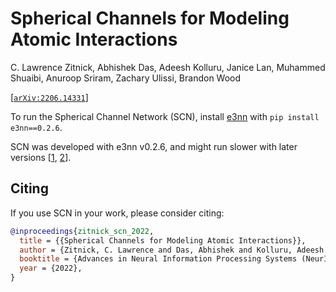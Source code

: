 # Spherical Channels for Modeling Atomic Interactions

C. Lawrence Zitnick, Abhishek Das, Adeesh Kolluru, Janice Lan, Muhammed Shuaibi, Anuroop Sriram, Zachary Ulissi, Brandon Wood

[[`arXiv:2206.14331`](https://arxiv.org/abs/2206.14331)]

To run the Spherical Channel Network (SCN), install [e3nn](https://github.com/e3nn/e3nn/) with `pip install e3nn==0.2.6`.

SCN was developed with e3nn v0.2.6, and might run slower with later versions [[1](https://github.com/FAIR-Chem/fairchem/issues/397), [2](https://github.com/FAIR-Chem/fairchem/pull/402)].

## Citing

If you use SCN in your work, please consider citing:

```bibtex
@inproceedings{zitnick_scn_2022,
  title = {{Spherical Channels for Modeling Atomic Interactions}},
  author = {Zitnick, C. Lawrence and Das, Abhishek and Kolluru, Adeesh and Lan, Janice and Shuaibi, Muhammed and Sriram, Anuroop and Ulissi, Zachary and Wood, Brandon},
  booktitle = {Advances in Neural Information Processing Systems (NeurIPS)},
  year = {2022},
}
```
